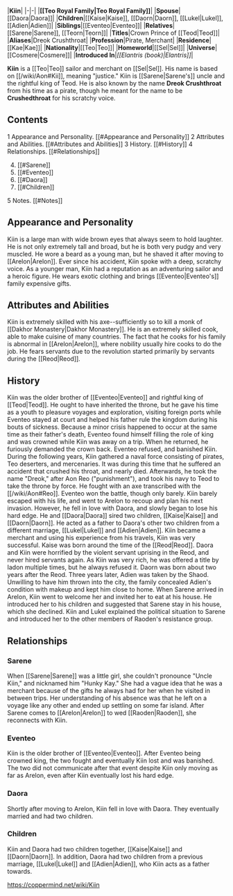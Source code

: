 |**Kiin**|
|-|-|
|**[[Teo Royal Family\|Teo Royal Family]]**|
|**Spouse**|[[Daora\|Daora]]|
|**Children**|[[Kaise\|Kaise]], [[Daorn\|Daorn]], [[Lukel\|Lukel]], [[Adien\|Adien]]|
|**Siblings**|[[Eventeo\|Eventeo]]|
|**Relatives**|[[Sarene\|Sarene]], [[Teorn\|Teorn]]|
|**Titles**|Crown Prince of [[Teod\|Teod]]|
|**Aliases**|Dreok Crushthroat|
|**Profession**|Pirate, Merchant|
|**Residence**|[[Kae\|Kae]]|
|**Nationality**|[[Teo\|Teo]]|
|**Homeworld**|[[Sel\|Sel]]|
|**Universe**|[[Cosmere\|Cosmere]]|
|**Introduced In**|*[[Elantris (book)\|Elantris]]*|

**Kiin** is a [[Teo\|Teo]] sailor and merchant on [[Sel\|Sel]]. His name is based on [[/wiki/Aon#Kii]], meaning "justice." Kiin is [[Sarene\|Sarene's]] uncle and the rightful king of Teod. He is also known by the name **Dreok Crushthroat** from his time as a pirate, though he meant for the name to be **Crushedthroat** for his scratchy voice.

## Contents

1 Appearance and Personality. [[#Appearance and Personality]] 
2 Attributes and Abilities. [[#Attributes and Abilities]] 
3 History. [[#History]] 
4 Relationships. [[#Relationships]] 

4. [[#Sarene]] 
4. [[#Eventeo]] 
4. [[#Daora]] 
4. [[#Children]] 


5 Notes. [[#Notes]] 


## Appearance and Personality
Kiin is a large man with wide brown eyes that always seem to hold laughter. He is not only extremely tall and broad, but he is both very pudgy and very muscled. He wore a beard as a young man, but he shaved it after moving to [[Arelon\|Arelon]]. Ever since his accident, Kiin spoke with a deep, scratchy voice.
As a younger man, Kiin had a reputation as an adventuring sailor and a heroic figure. He wears exotic clothing and brings [[Eventeo\|Eventeo's]] family expensive gifts.

## Attributes and Abilities
Kiin is extremely skilled with his axe--sufficiently so to kill a monk of [[Dakhor Monastery\|Dakhor Monastery]].
He is an extremely skilled cook, able to make cuisine of many countries. The fact that he cooks for his family is abnormal in [[Arelon\|Arelon]], where nobility usually hire cooks to do the job. He fears servants due to the revolution started primarily by servants during the [[Reod\|Reod]].

## History
Kiin was the older brother of [[Eventeo\|Eventeo]] and rightful king of [[Teod\|Teod]]. He ought to have inherited the throne, but he gave his time as a youth to pleasure voyages and exploration, visiting foreign ports while Eventeo stayed at court and helped his father rule the kingdom during his bouts of sickness. Because a minor crisis happened to occur at the same time as their father's death, Eventeo found himself filling the role of king and was crowned while Kiin was away on a trip. When he returned, he furiously demanded the crown back. Eventeo refused, and banished Kiin.
During the following years, Kiin gathered a naval force consisting of pirates, Teo deserters, and mercenaries. It was during this time that he suffered an accident that crushed his throat, and nearly died. Afterwards, he took the name "Dreok," after Aon Reo ("punishment"), and took his navy to Teod to take the throne by force. He fought with an axe transcribed with the [[/wiki/Aon#Reo]].
Eventeo won the battle, though only barely. Kiin barely escaped with his life, and went to Arelon to recoup and plan his next invasion. However, he fell in love with Daora, and slowly began to lose his hard edge. He and [[Daora\|Daora]] sired two children, [[Kaise\|Kaise]] and [[Daorn\|Daorn]]. He acted as a father to Daora's other two children from a different marriage, [[Lukel\|Lukel]] and [[Adien\|Adien]]. Kiin became a merchant and using his experience from his travels, Kiin was very successful.
Kaise was born around the time of the [[Reod\|Reod]]. Daora and Kiin were horrified by the violent servant uprising in the Reod, and never hired servants again. As Kiin was very rich, he was offered a title by Iadon multiple times, but he always refused it. Daorn was born about two years after the Reod. Three years later, Adien was taken by the Shaod. Unwilling to have him thrown into the city, the family concealed Adien's condition with makeup and kept him close to home.
When Sarene arrived in Arelon, Kiin went to welcome her and invited her to eat at his house. He introduced her to his children and suggested that Sarene stay in his house, which she declined. Kiin and Lukel explained the political situation to Sarene and introduced her to the other members of Raoden's resistance group.

## Relationships
### Sarene
When [[Sarene\|Sarene]] was a little girl, she couldn't pronounce "Uncle Kiin," and nicknamed him "Hunky Kay." She had a vague idea that he was a merchant because of the gifts he always had for her when he visited in between trips. Her understanding of his absence was that he left on a voyage like any other and ended up settling on some far island. After Sarene comes to [[Arelon\|Arelon]] to wed [[Raoden\|Raoden]], she reconnects with Kiin.

### Eventeo
Kiin is the older brother of [[Eventeo\|Eventeo]]. After Eventeo being crowned king, the two fought and eventually Kiin lost and was banished. The two did not communicate after that event despite Kiin only moving as far as Arelon, even after Kiin eventually lost his hard edge.

### Daora
Shortly after moving to Arelon, Kiin fell in love with Daora. They eventually married and had two children.

### Children
Kiin and Daora had two children together, [[Kaise\|Kaise]] and [[Daorn\|Daorn]]. In addition, Daora had two children from a previous marriage, [[Lukel\|Lukel]] and [[Adien\|Adien]], who Kiin acts as a father towards.



https://coppermind.net/wiki/Kiin